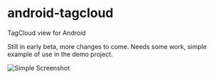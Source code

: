 android-tagcloud
================

TagCloud view for Android

Still in early beta, more changes to come. Needs some work, simple example of use in the demo project.

![Simple Screenshot](https://github.com/luixal/android-tagcloud/raw/master/screenshot.png)
